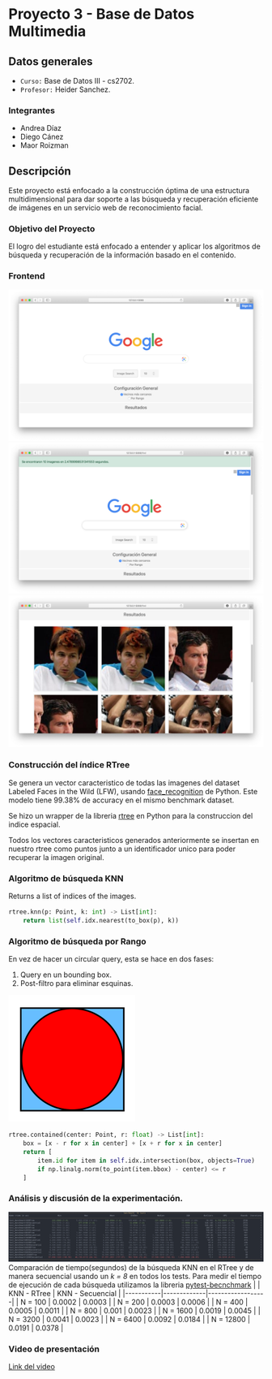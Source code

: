 # Proyecto 3 - Base de Datos Multimedia

## Datos generales
- `Curso:` Base de Datos III - cs2702.
- `Profesor:` Heider Sanchez.

### Integrantes
- Andrea Díaz
- Diego Cánez
- Maor Roizman

## Descripción
Este proyecto está enfocado a la construcción óptima de una estructura multidimensional para dar soporte a las búsqueda y recuperación eficiente de imágenes en un servicio web de reconocimiento facial.

### Objetivo del Proyecto
El logro del estudiante está enfocado a entender y aplicar los algoritmos de búsqueda y recuperación de la información basado en el contenido.

### Frontend

![Index](https://github.com/dgcnz/cs2702-proyecto-3/blob/master/images/index.png?raw=true)
![Index With Message](https://github.com/dgcnz/cs2702-proyecto-3/blob/master/images/index-with-messsage.png?raw=true)
![Galery](https://github.com/dgcnz/cs2702-proyecto-3/blob/master/images/galery.png?raw=true)


### Construcción del índice RTree

Se genera un vector caracteristico de todas las imagenes del dataset Labeled Faces in the Wild (LFW), usando [face_recognition](https://face-recognition.readthedocs.io/en/latest/readme.html) de Python. Este modelo tiene 99.38% de accuracy en el mismo benchmark dataset.

Se hizo un wrapper de la libreria [rtree](https://rtree.readthedocs.io/en/latest/) en Python para la construccion del indice espacial. 

Todos los vectores caracteristicos generados anteriormente se insertan en nuestro rtree como puntos junto a un identificador unico para poder recuperar la imagen original.

### Algoritmo de búsqueda KNN

Returns a list of indices of the images.

```python
rtree.knn(p: Point, k: int) -> List[int]:
    return list(self.idx.nearest(to_box(p), k))
```


### Algoritmo de búsqueda por Rango

En vez de hacer un circular query, esta se hace en dos fases:
1. Query en un bounding box.
2. Post-filtro para eliminar esquinas.

![](images/circlesquare.png)

```python
rtree.contained(center: Point, r: float) -> List[int]:
    box = [x - r for x in center] + [x + r for x in center]
    return [
        item.id for item in self.idx.intersection(box, objects=True)
        if np.linalg.norm(to_point(item.bbox) - center) <= r
    ]
```

### Análisis y discusión de la experimentación.
![Benchmarks](https://github.com/dgcnz/cs2702-proyecto-3/blob/master/images/tests.png?raw=true)
Comparación de tiempo(segundos) de la búsqueda KNN en el RTree y de manera secuencial usando un _k = 8_ en todos los tests. Para medir el tiempo de ejecución de cada búsqueda utilizamos la libreria [pytest-becnchmark](https://pypi.org/project/pytest-benchmark/)
|           | KNN - RTree | KNN - Secuencial |
|-----------|-------------|------------------|
| N = 100   |    0.0002   |      0.0003      |
| N = 200   |    0.0003   |      0.0006      |
| N = 400   |    0.0005   |      0.0011      |
| N = 800   |    0.001    |      0.0023      |
| N = 1600  |    0.0019   |      0.0045      |
| N = 3200  |    0.0041   |      0.0023      |
| N = 6400  |    0.0092   |      0.0184      |
| N = 12800 |    0.0191   |      0.0378      |

### Video de presentación
[Link del video](https://drive.google.com/file/d/1qmoun59SG8nOIG3P3XqD1n4WnT2_ad-c/view?usp=sharing)
